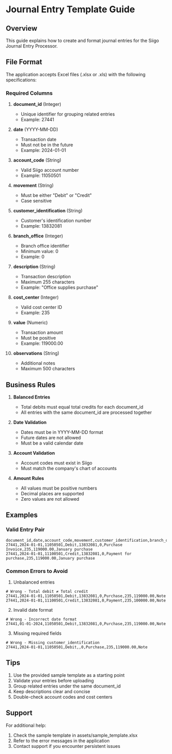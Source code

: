 # Journal Entry Template Guide

## Overview

This guide explains how to create and format journal entries for the Siigo Journal Entry Processor.

## File Format

The application accepts Excel files (.xlsx or .xls) with the following specifications:

### Required Columns

1. **document_id** (Integer)
   - Unique identifier for grouping related entries
   - Example: 27441

2. **date** (YYYY-MM-DD)
   - Transaction date
   - Must not be in the future
   - Example: 2024-01-01

3. **account_code** (String)
   - Valid Siigo account number
   - Example: 11050501

4. **movement** (String)
   - Must be either "Debit" or "Credit"
   - Case sensitive

5. **customer_identification** (String)
   - Customer's identification number
   - Example: 13832081

6. **branch_office** (Integer)
   - Branch office identifier
   - Minimum value: 0
   - Example: 0

7. **description** (String)
   - Transaction description
   - Maximum 255 characters
   - Example: "Office supplies purchase"

8. **cost_center** (Integer)
   - Valid cost center ID
   - Example: 235

9. **value** (Numeric)
   - Transaction amount
   - Must be positive
   - Example: 119000.00

10. **observations** (String)
    - Additional notes
    - Maximum 500 characters

## Business Rules

1. **Balanced Entries**
   - Total debits must equal total credits for each document_id
   - All entries with the same document_id are processed together

2. **Date Validation**
   - Dates must be in YYYY-MM-DD format
   - Future dates are not allowed
   - Must be a valid calendar date

3. **Account Validation**
   - Account codes must exist in Siigo
   - Must match the company's chart of accounts

4. **Amount Rules**
   - All values must be positive numbers
   - Decimal places are supported
   - Zero values are not allowed

## Examples

### Valid Entry Pair
```
document_id,date,account_code,movement,customer_identification,branch_office,description,cost_center,value,observations
27441,2024-01-01,11050501,Debit,13832081,0,Purchase Invoice,235,119000.00,January purchase
27441,2024-01-01,11100501,Credit,13832081,0,Payment for purchase,235,119000.00,January purchase
```

### Common Errors to Avoid

1. Unbalanced entries
```
# Wrong - Total debit ≠ Total credit
27441,2024-01-01,11050501,Debit,13832081,0,Purchase,235,119000.00,Note
27441,2024-01-01,11100501,Credit,13832081,0,Payment,235,100000.00,Note
```

2. Invalid date format
```
# Wrong - Incorrect date format
27441,01-01-2024,11050501,Debit,13832081,0,Purchase,235,119000.00,Note
```

3. Missing required fields
```
# Wrong - Missing customer_identification
27441,2024-01-01,11050501,Debit,,0,Purchase,235,119000.00,Note
```

## Tips

1. Use the provided sample template as a starting point
2. Validate your entries before uploading
3. Group related entries under the same document_id
4. Keep descriptions clear and concise
5. Double-check account codes and cost centers

## Support

For additional help:
1. Check the sample template in assets/sample_template.xlsx
2. Refer to the error messages in the application
3. Contact support if you encounter persistent issues
